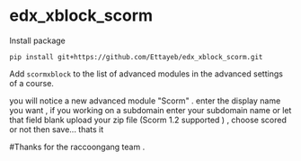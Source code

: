 edx_xblock_scorm
=========================


Install package

    pip install git+https://github.com/Ettayeb/edx_xblock_scorm.git

Add `scormxblock` to the list of advanced modules in the advanced settings of a course.

you will notice a new advanced module "Scorm" .
enter the display name you want , if you working on a subdomain enter your subdomain name or let that field blank
upload your zip file (Scorm 1.2 supported )  , choose scored or not then save... thats it

#Thanks for the raccoongang team .

